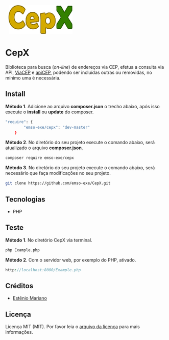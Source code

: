 <img src="cepx.png" alt="" width="200" height="89" style="position: relative; left: 10px;"> 

# CepX

Biblioteca para busca (_on-line_) de endereços via CEP, efetua a consulta via API, [ViaCEP](https://viacep.com.br/) e [apiCEP](https://apicep.com/), podendo ser incluídas outras ou removidas, no mínimo uma é necessária.

## Install

**Método 1**. Adicione ao arquivo **composer.json** o trecho abaixo, após isso execute o **install** ou **update** do composer.
```bash
"require": {
        "emso-exe/cepx": "dev-master"
    }
```

**Método 2**. No diretório do seu projeto execute o comando abaixo, será atualizado o arquivo **composer.json**.
```bash 
composer require emso-exe/cepx 
```

**Método 3**. No diretório do seu projeto execute o comando abaixo, será necessário que faça modificações no seu projeto.
```bash
git clone https://github.com/emso-exe/CepX.git
```

## Tecnologias

- PHP

## Teste

**Método 1**. No diretório CepX via terminal.
```bash
php Example.php
```
**Método 2**. Com o servidor web, por exemplo do PHP, ativado.
```php
http://localhost:8000/Example.php
```

## Créditos

- [Estênio Mariano](https://github.com/emso-exe)

## Licença

Licença MIT (MIT). Por favor leia o [arquivo da licença](LICENSE.md) para mais informações.
